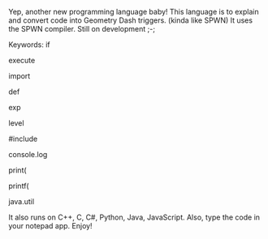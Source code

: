 Yep, another new programming language baby!
This language is to explain and convert code into Geometry Dash triggers. (kinda like SPWN) It uses the SPWN compiler. Still
on development ;-;

Keywords:
if

execute

import

def

exp

level

#include

console.log

print(

printf(

java.util

It also runs on C++, C, C#, Python, Java, JavaScript. Also, type the code in your notepad app. Enjoy!
<!---
Beta7UltimateGD/Beta7UltimateGD is a ✨ special ✨ repository because its `README.md` (this file) appears on your GitHub profile.
You can click the Preview link to take a look at your changes.
--->
